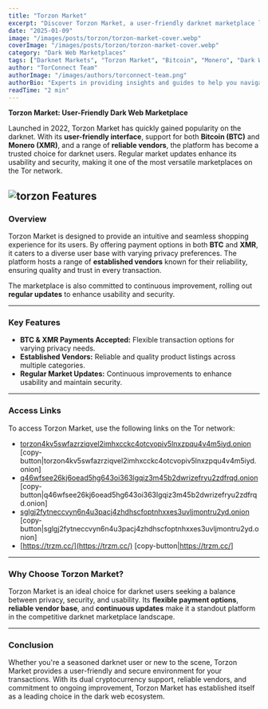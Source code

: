 ```yaml
---
title: "Torzon Market"
excerpt: "Discover Torzon Market, a user-friendly darknet marketplace launched in 2022, supporting BTC and XMR payments, established vendors, and regular updates for improved usability."
date: "2025-01-09"
image: "/images/posts/torzon/torzon-market-cover.webp"
coverImage: "/images/posts/torzon/torzon-market-cover.webp"
category: "Dark Web Marketplaces"
tags: ["Darknet Markets", "Torzon Market", "Bitcoin", "Monero", "Dark Web", "Cybersecurity"]
author: "TorConnect Team"
authorImage: "/images/authors/torconnect-team.png"
authorBio: "Experts in providing insights and guides to help you navigate the darknet securely and effectively."
readTime: "2 min"
---
```


**Torzon Market: User-Friendly Dark Web Marketplace**

Launched in 2022, Torzon Market has quickly gained popularity on the darknet. With its **user-friendly interface**, support for both **Bitcoin (BTC)** and **Monero (XMR)**, and a range of **reliable vendors**, the platform has become a trusted choice for darknet users. Regular market updates enhance its usability and security, making it one of the most versatile marketplaces on the Tor network.

![torzon Features](/images/posts/torzon/torzon-auth.webp)
---

### Overview

Torzon Market is designed to provide an intuitive and seamless shopping experience for its users. By offering payment options in both **BTC** and **XMR**, it caters to a diverse user base with varying privacy preferences. The platform hosts a range of **established vendors** known for their reliability, ensuring quality and trust in every transaction.

The marketplace is also committed to continuous improvement, rolling out **regular updates** to enhance usability and security.

---

### Key Features

- **BTC & XMR Payments Accepted:** Flexible transaction options for varying privacy needs.
- **Established Vendors:** Reliable and quality product listings across multiple categories.
- **Regular Market Updates:** Continuous improvements to enhance usability and maintain security.

---

### Access Links

To access Torzon Market, use the following links on the Tor network:

- [torzon4kv5swfazrziqvel2imhxcckc4otcvopiv5lnxzpqu4v4m5iyd.onion](http://torzon4kv5swfazrziqvel2imhxcckc4otcvopiv5lnxzpqu4v4m5iyd.onion) [copy-button|torzon4kv5swfazrziqvel2imhxcckc4otcvopiv5lnxzpqu4v4m5iyd.onion]
- [q46wfsee26kj6oead5hg643oi363lgqiz3m45b2dwrizefryu2zdfrqd.onion](http://q46wfsee26kj6oead5hg643oi363lgqiz3m45b2dwrizefryu2zdfrqd.onion) [copy-button|q46wfsee26kj6oead5hg643oi363lgqiz3m45b2dwrizefryu2zdfrqd.onion]
- [sglgj2fytneccvyn6n4u3pacj4zhdhscfoptnhxxes3uvljmontru2yd.onion](http://sglgj2fytneccvyn6n4u3pacj4zhdhscfoptnhxxes3uvljmontru2yd.onion) [copy-button|sglgj2fytneccvyn6n4u3pacj4zhdhscfoptnhxxes3uvljmontru2yd.onion]
- [https://trzm.cc/](https://trzm.cc/) [copy-button|https://trzm.cc/]

---

### Why Choose Torzon Market?

Torzon Market is an ideal choice for darknet users seeking a balance between privacy, security, and usability. Its **flexible payment options**, **reliable vendor base**, and **continuous updates** make it a standout platform in the competitive darknet marketplace landscape.

---

### Conclusion

Whether you're a seasoned darknet user or new to the scene, Torzon Market provides a user-friendly and secure environment for your transactions. With its dual cryptocurrency support, reliable vendors, and commitment to ongoing improvement, Torzon Market has established itself as a leading choice in the dark web ecosystem.
